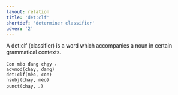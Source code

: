 ```yaml
---
layout: relation
title: 'det:clf'
shortdef: 'determiner classifier'
udver: '2'
---
```


A det:clf (classifier) is a word which accompanies a noun in certain grammatical contexts.

~~~ sdparse
Con mèo đang chạy 。
advmod(chạy, đang)
det:clf(mèo, con)
nsubj(chạy, mèo)
punct(chạy, 。)
~~~

<!-- Interlanguage links updated Po 6. listopadu 2023, 21:42:49 CET -->
